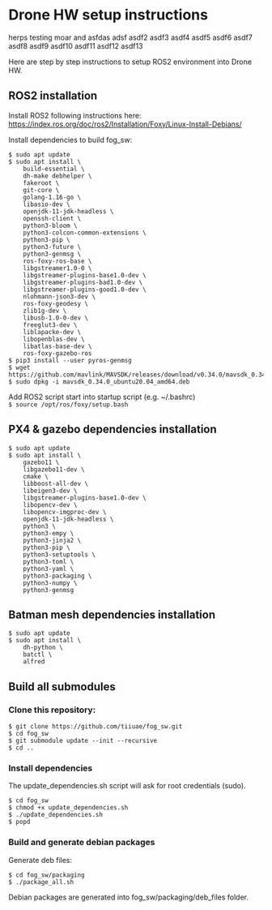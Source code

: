 # Drone HW setup instructions

herps
testing moar and asfdas
adsf
asdf2
asdf3
asdf4
asdf5
asdf6
asdf7
asdf8
asdf9
asdf10
asdf11
asdf12
asdf13

Here are step by step instructions to setup ROS2 environment into Drone HW.

## ROS2 installation

Install ROS2 following instructions here:<br>
https://index.ros.org/doc/ros2/Installation/Foxy/Linux-Install-Debians/

Install dependencies to build fog_sw:<br>
```
$ sudo apt update
$ sudo apt install \
    build-essential \
    dh-make debhelper \
    fakeroot \
    git-core \
    golang-1.16-go \
    libasio-dev \
    openjdk-11-jdk-headless \
    openssh-client \
    python3-bloom \
    python3-colcon-common-extensions \
    python3-pip \
    python3-future \
    python3-genmsg \
    ros-foxy-ros-base \
    libgstreamer1.0-0 \
    libgstreamer-plugins-base1.0-dev \
    libgstreamer-plugins-bad1.0-dev \
    libgstreamer-plugins-good1.0-dev \
    nlohmann-json3-dev \
    ros-foxy-geodesy \
    zlib1g-dev \
    libusb-1.0-0-dev \
    freeglut3-dev \
    liblapacke-dev \
    libopenblas-dev \
    libatlas-base-dev \
    ros-foxy-gazebo-ros
$ pip3 install --user pyros-genmsg
$ wget https://github.com/mavlink/MAVSDK/releases/download/v0.34.0/mavsdk_0.34.0_ubuntu20.04_amd64.deb
$ sudo dpkg -i mavsdk_0.34.0_ubuntu20.04_amd64.deb
```
Add ROS2 script start into startup script (e.g. ~/.bashrc)<br>
`$ source /opt/ros/foxy/setup.bash`


## PX4 & gazebo dependencies installation
```
$ sudo apt update
$ sudo apt install \
    gazebo11 \
    libgazebo11-dev \
    cmake \
    libboost-all-dev \
    libeigen3-dev \
    libgstreamer-plugins-base1.0-dev \
    libopencv-dev \
    libopencv-imgproc-dev \
    openjdk-11-jdk-headless \
    python3 \
    python3-empy \
    python3-jinja2 \
    python3-pip \
    python3-setuptools \
    python3-toml \
    python3-yaml \
    python3-packaging \
    python3-numpy \
    python3-genmsg

```
## Batman mesh dependencies installation
```
$ sudo apt update
$ sudo apt install \
    dh-python \
    batctl \
    alfred

```
## Build all submodules

### Clone this repository:
```
$ git clone https://github.com/tiiuae/fog_sw.git
$ cd fog_sw
$ git submodule update --init --recursive
$ cd ..
```

### Install dependencies
The update_dependencies.sh script will ask for root credentials (sudo).
```
$ cd fog_sw
$ chmod +x update_dependencies.sh
$ ./update_dependencies.sh
$ popd
```

### Build and generate debian packages

Generate deb files:
```
$ cd fog_sw/packaging
$ ./package_all.sh
```
Debian packages are generated into fog_sw/packaging/deb_files folder.
